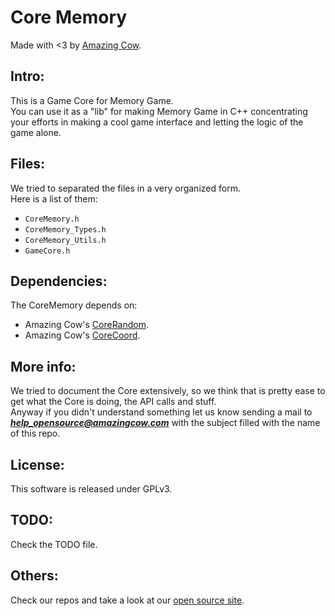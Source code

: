 Core Memory 
====

Made with <3 by [Amazing Cow](http://www.amazingcow.com).

<!-- ####################################################################### -->

## Intro:
This is a Game Core for Memory Game.   
You can use it as a "lib" for making Memory Game in C++ concentrating 
your efforts in making a cool game interface and letting the logic of the 
game alone.


<!-- ####################################################################### -->

## Files:
We tried to separated the files in a very organized form.   
Here is a list of them:

* ```CoreMemory.h```
* ```CoreMemory_Types.h```
* ```CoreMemory_Utils.h```
* ```GameCore.h```


<!-- ####################################################################### -->

## Dependencies:

The CoreMemory depends on:

* Amazing Cow's [CoreRandom](http://www.github.com/AmazingCore-Game-Core/CoreRandom).
* Amazing Cow's [CoreCoord](http://www.github.com/AmazingCore-Game-Core/CoreCoord).



<!-- ####################################################################### -->

## More info:
We tried to document the Core extensively, so we think that is pretty ease to 
get what the Core is doing, the API calls and stuff.   
Anyway if you didn't understand something let us know sending a mail to 
***help_opensource@amazingcow.com***  with the subject filled with the
name of this repo.


<!-- ####################################################################### -->

## License:
This software is released under GPLv3.


<!-- ####################################################################### -->

## TODO:
Check the TODO file.


<!-- ####################################################################### -->

## Others:
Check our repos and take a look at our [open source site](http://opensource.amazingcow.com).

